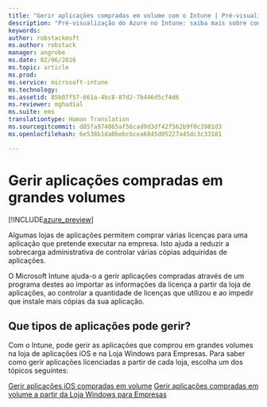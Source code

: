 ```yaml
---
title: "Gerir aplicações compradas em volume com o Intune | Pré-visualização do Azure no Intune | Documentos da Microsoft"
description: "Pré-visualização do Azure no Intune: saiba mais sobre como pode utilizar o Intune para gerir e monitorizar a utilização de aplicações compradas em volume em lojas."
keywords: 
author: robstackmsft
ms.author: robstack
manager: angrobe
ms.date: 02/06/2016
ms.topic: article
ms.prod: 
ms.service: microsoft-intune
ms.technology: 
ms.assetid: 85b07f57-661a-4bc8-87d2-7b446d5cf4d6
ms.reviewer: mghadial
ms.suite: ems
translationtype: Human Translation
ms.sourcegitcommit: d85fa974865af56cad9d3df42f562b9f0c3981d3
ms.openlocfilehash: 6e538b1da0bebcbcea6845d05227a45dc3c33181

---
```


# <a name="manage-volume-purchased-apps"></a>Gerir aplicações compradas em grandes volumes

[!INCLUDE[azure_preview](../includes/azure_preview.md)]

Algumas lojas de aplicações permitem comprar várias licenças para uma aplicação que pretende executar na empresa. Isto ajuda a reduzir a sobrecarga administrativa de controlar várias cópias adquiridas de aplicações.

O Microsoft Intune ajuda-o a gerir aplicações compradas através de um programa destes ao importar as informações da licença a partir da loja de aplicações, ao controlar a quantidade de licenças que utilizou e ao impedir que instale mais cópias da sua aplicação.

## <a name="which-types-of-apps-can-you-manage"></a>Que tipos de aplicações pode gerir?

Com o Intune, pode gerir as aplicações que comprou em grandes volumes na loja de aplicações iOS e na Loja Windows para Empresas. Para saber como gerir aplicações licenciadas a partir de cada loja, escolha um dos tópicos seguintes:

[Gerir aplicações iOS compradas em volume](ios-vpp-apps.md)
[ Gerir aplicações compradas em volume a partir da Loja Windows para Empresas](wsfb-apps.md)



<!--HONumber=Feb17_HO1-->


